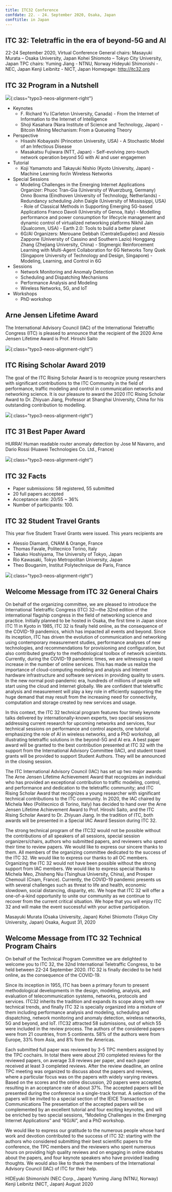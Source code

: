 ```yaml
---
title: ITC32 Conference
confdate: 22. - 24. September 2020, Osaka, Japan
conftitle: in Japan
---
```


## ITC 32: Teletraffic in the era of beyond-5G and AI

22-24 September 2020, Virtual Conference
General chairs:
Masayuki Murata – Osaka University, Japan
Kohei Shiomoto – Tokyo City University, Japan
TPC chairs:
Yuming Jiang - NTNU, Norway
Hideyuki Shimonishi - NEC, Japan
Kenji Leibnitz - NICT, Japan
Homepage: http://itc32.org 

## ITC 32 Program in a Nutshell

![]({{site.baseurl}}/assets/Persistent/itc32_virtual.jpg){:class="typo3-neos-alignment-right"}

* Keynotes
  * F. Richard Yu (Carleton University, Canada) - From the Internet of Information to the Internet of Intelligence
  * Shoji Kasahara (Nara Institute of Science and Technology, Japan) - Bitcoin Mining Mechanism: From a Queueing Theory
* Perspective
  * Hisashi Kobayashi (Princeton University, USA) - A Stochastic Model of an Infectious Disease
  * Masakatsu Fujiwara (NTT, Japan) - Self-evolving zero-touch network operation beyond 5G with AI and user engagemen
* Tutorial
  * Koji Yamamoto and Takayuki Nishio (Kyoto University, Japan) - Machine Learning for/in Wireless Networks
* Special Sessions
  * Modeling Challenges in the Emerging Internet Applications
Organizer: Phuoc Tran-Gia (University of Wuerzburg, Germany)
Onno Boxma (Eindhoven University of Technology, Netherlands) - Redundancy scheduling
John Daigle (University of Mississippi, USA) - Role of Classical Methods in Supporting Emerging 5G-based Applications
Franco Davoli (University of Genoa, Italy) - Modelling performance and power consumption for lifecycle management and dynamic control of virtualized networking platforms
Nikhil Jain (Qualcomm, USA) - Earth 2.0: Tools to build a better planet
  * 6G/AI
Organizers: Merouane Debbah (CentraleSupélec) and Alessio Zappone (University of Cassino and Southern Lazio)
Honggang Zhang (Zhejiang University, China) - Stigmergic Reinforcement Learning with Multi-Agent Collaboration for 6G Networks
Tony Quek (Singapore University of Technology and Design, Singapore) - Modeling, Learning, and Control in 6G
* Sessions
  * Network Monitoring and Anomaly Detection
  * Scheduling and Dispatching Mechanisms
  * Performance Analysis and Modeling
  * Wireless Networks, 5G, and IoT
* Workshops
  * PhD workshop

## Arne Jensen Lifetime Award

The International Advisory Council (IAC) of the International Teletraffic Congress (ITC) is pleased to announce that the recipient of the 2020 Arne Jensen Lifetime Award is Prof. Hiroshi Saito

![]({{site.baseurl}}/assets/Persistent/itc32_ajla.jpg){:class="typo3-neos-alignment-right"}


## ITC Rising Scholar Award 2019

The goal of the ITC Rising Scholar Award is to recognize young researchers with significant contributions to the ITC Community in the field of performance, traffic modeling and control in communication networks and networking science. It is our pleasure to award the 2020 ITC Rising Scholar Award to Dr. Zhiyuan Jiang, Professor at Shanghai University, China for his outstanding contribution to modelling.

![]({{site.baseurl}}/assets/Persistent/itc32_rsa.jpg){:class="typo3-neos-alignment-right"}


## ITC 31 Best Paper Award

HURRA! Human readable router anomaly detection
by Jose M Navarro, and Dario Rossi (Huawei Technologies Co. Ltd., France)

![]({{site.baseurl}}/assets/Persistent/itc32_bpa.jpg){:class="typo3-neos-alignment-right"}

## ITC 32 Facts

* Paper submissions: 58 registered, 55 submitted
* 20 full papers accepted
* Acceptance rate: 20/55 ~ 36%
* Number of participants: 100.

## ITC 32 Student Travel Grants

This year five Student Travel Grants were issued. This years recipients are
* Alessio Diamanti, CNAM & Orange, France
* Thomas Favale, Politecnico Torino, Italy
* Takako Hoshiyama, The University of Tokyo, Japan
* Rio Kawasaki, Tokyo Metropolitan University, Japan
* Theo Bouganim, Institut Polytechnique de Paris, France

![]({{site.baseurl}}/assets/Persistent/itc32_stg.jpg){:class="typo3-neos-alignment-right"}

## Welcome Message from ITC 32 General Chairs

On behalf of the organizing committee, we are pleased to introduce the International Teletraffic Congress (ITC) 32—the 32nd edition of the international flagship congress in the field of networking science and practice. Initially planned to be hosted in Osaka, the first time in Japan since ITC 11 in Kyoto in 1985, ITC 32 is finally held online, as the consequence of the COVID-19 pandemics, which has impacted all events and beyond.
Since its inception, ITC has driven the evolution of communication and networking using contemporary measurement studies, performance analyses of new technologies, and recommendations for provisioning and configuration, but also contributed greatly to the methodological toolbox of network scientists. Currently, during the COVID-19 pandemic times, we are witnessing a rapid increase in the number of online services. This has made us realize the importance of cloud-computing modeling and analysis and Internet hardware infrastructure and software services in providing quality to users. In the new normal post-pandemic era, hundreds of millions of people will start using the cloud and Internet globally. We are confident that teletraffic analysis and measurement will play a key role in efficiently supporting the huge demand that may result from the increasing need for connectivity, computation and storage created by new services and usage.

In this context, the ITC 32 technical program features four timely keynote talks delivered by internationally-known experts, two special sessions addressing current research for upcoming networks and services, four technical sessions on performance and control aspects, one tutorial emphasizing the role of AI in wireless networks, and a PhD workshop, all illustrating teletraffic solutions in the beyond-5G and AI era.
A best paper award will be granted to the best contribution presented at ITC 32 with the support from the International Advisory Committee (IAC), and student travel grants will be provided to support Student Authors. They will be announced in the closing session.

The ITC International Advisory Council (IAC) has set up two major awards: The Arne Jensen Lifetime Achievement Award that recognizes an individual who has provided an exceptional contribution to traffic modeling, control, and performance and dedication to the teletraffic community; and ITC Rising Scholar Award that recognizes a young researcher with significant technical contributions to the ITC community. In 2020, the IAC chaired by Michela Meo (Politecnico di Torino, Italy) has decided to hand over the Arne Jensen Lifetime Achievement Award to Prof. Hiroshi Saito, and the ITC Rising Scholar Award to Dr. Zhiyuan Jiang. In the tradition of ITC, both awards will be presented in a Special IAC Award Session during ITC 32.

The strong technical program of the ITC32 would not be possible without the contributions of all speakers of all sessions, special session organizers/chairs, authors who submitted papers, and reviewers who spend their time to review papers. We would like to express our sincere thanks to them. All members of the organizing committee dedicated to the success of the ITC 32. We would like to express our thanks to all OC members. Organizing the ITC 32 would not have been possible without the strong support from IAC members. We would like to express special thanks to Michela Meo, Zhisheng Niu (Tsinghua University, China), and Prosper Chemouil (Cnam, France).
Currently, the COVID-19 pandemic presents us with several challenges such as threat to life and health, economic slowdown, social distancing, disparity, etc. We hope that ITC 32 will offer a one-of-a-kind opportunity to unite our community as we continue to recover from the current critical situation.
We hope that you will enjoy ITC 32 and will make the event successful with your active participation.

Masayuki Murata (Osaka University, Japan) 
Kohei Shiomoto (Tokyo City University, Japan) 
Osaka, August 31, 2020

## Welcome Message from ITC 32 Technical Program Chairs

On behalf of the Technical Program Committee we are delighted to welcome you to ITC 32, the 32nd International Teletraffic Congress, to be held between 22-24 September 2020. ITC 32 is finally decided to be held online, as the consequence of the COVID-19.

Since its inception in 1955, ITC has been a primary forum to present methodological developments in the design, modeling, analysis, and evaluation of telecommunication systems, networks, protocols and services. ITC32 inherits the tradition and expands its scope along with new technical trends, and finally ITC 32 is specially organized into a mixture of them including performance analysis and modeling, scheduling and dispatching, network monitoring and anomaly detection, wireless networks, 5G and beyond, and IoT.
ITC32 attracted 58 submissions, out of which 55 were included in the review process. The authors of the considered papers were from 21 countries, from 5 continents. 58% of the authors were from Europe, 33% from Asia, and 8% from the Americas.

Each submitted full paper was reviewed by 3-5 TPC members assigned by the TPC cochairs. In total there were about 210 completed reviews for the reviewed papers, on average 3.8 reviews per paper, and each paper received at least 3 completed reviews. After the review deadline, an online TPC meeting was organized to discuss about the papers and reviews, where a particular focus was on the papers with widely varying reviews. Based on the scores and the online discussion, 20 papers were accepted, resulting in an acceptance rate of about 37%.
The accepted papers will be presented during the conference in a single-track format. A selection of the papers will be invited to a special section of the IEICE Transactions on Communications
The presentation of the accepted papers will be complemented by an excellent tutorial and four exciting keynotes, and will be enriched by two special sessions, “Modeling Challenges in the Emerging Internet Applications” and “6G/AI”, and a PhD workshop.

We would like to express our gratitude to the numerous people whose hard work and devotion contributed to the success of ITC 32: starting with the authors who considered submitting their best scientific papers to the conference, the TPC members and the reviewers who spent numerous hours on providing high quality reviews and on engaging in online debates about the papers, and four keynote speakers who have provided leading thoughts. We would also like to thank the members of the International Advisory Council (IAC) of ITC for their help.

HIDEyuki Shimonishi (NEC Corp., Japan) 
Yuming Jiang (NTNU, Norway) 
Kenji Leibnitz (NICT, Japan) 
August 2020